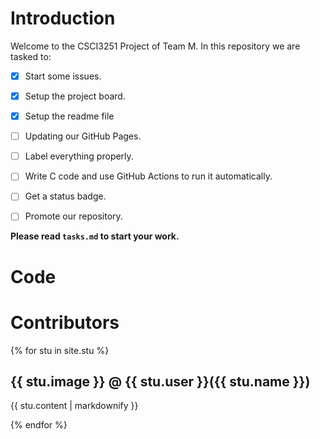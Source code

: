 # Introduction
Welcome to the CSCI3251 Project of Team M.
In this repository we are tasked to:
- [x] Start some issues.
- [x] Setup the project board.
- [x] Setup the readme file
- [ ] Updating our GitHub Pages.
- [ ] Label everything properly.
- [ ] Write C code and use GitHub Actions to run it automatically.
- [ ] Get a status badge.
- [ ] Promote our repository.


**Please read `tasks.md` to start your work.**
 

# Code

# Contributors
{% for stu in site.stu %}
  <h2>{{ stu.image }} @ {{ stu.user }}({{ stu.name }})</h2>
  <p>{{ stu.content | markdownify }}</p>
{% endfor %}

